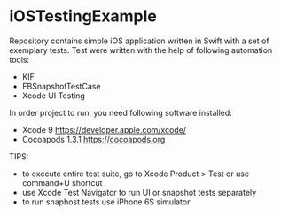 # iOSTestingExample

Repository contains simple iOS application written in Swift with a set of exemplary tests. Test were written with the help of following automation tools:
- KIF
- FBSnapshotTestCase
- Xcode UI Testing

In order project to run, you need following software installed: 
- Xcode 9 https://developer.apple.com/xcode/
- Cocoapods 1.3.1 https://cocoapods.org

TIPS:
- to execute entire test suite, go to Xcode Product > Test or use command+U shortcut
- use Xcode Test Navigator to run UI or snapshot tests separately
- to run snaphost tests use iPhone 6S simulator 

